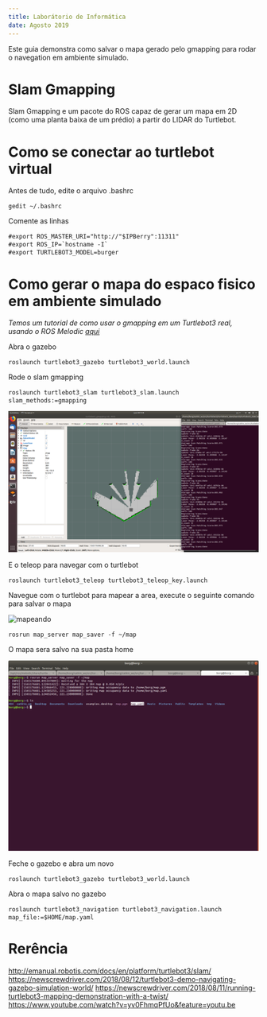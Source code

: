 ```yaml
---
title: Laborátorio de Informática
date: Agosto 2019
---
```


Este guia demonstra como salvar o mapa gerado pelo gmapping para rodar o navegation em ambiente simulado.

# Slam Gmapping
Slam Gmapping e um pacote do ROS capaz de gerar um mapa em 2D (como uma planta baixa de um prédio) a partir do LIDAR do Turtlebot.

# Como se conectar ao turtlebot virtual

Antes de tudo, edite o arquivo .bashrc

```
gedit ~/.bashrc

```

Comente as linhas 


```
#export ROS_MASTER_URI="http://"$IPBerry":11311" 
#export ROS_IP=`hostname -I`
#export TURTLEBOT3_MODEL=burger 

```


# Como gerar o mapa do espaco fisico em ambiente simulado

*Temos um tutorial de como usar o gmapping em um Turtlebot3 real, usando o ROS Melodic [aqui]()*


Abra o gazebo


```
roslaunch turtlebot3_gazebo turtlebot3_world.launch

```

Rode o slam gmapping

```
roslaunch turtlebot3_slam turtlebot3_slam.launch slam_methods:=gmapping

```
![gmpapping](https://github.com/Insper/404/blob/master/tutoriais/robotica/img/Screenshot%20from%202019-08-07%2008-14-56.png)



E o teleop para navegar com o turtlebot


```
roslaunch turtlebot3_teleop turtlebot3_teleop_key.launch 
```

Navegue com o turtlebot para mapear a area, execute o seguinte comando para salvar o mapa


![mapeando](https://github.com/Insper/404/blob/master/tutoriais/robotica/img/gmapping.gif)


```
rosrun map_server map_saver -f ~/map
```

O mapa sera salvo na sua pasta home

![save_map](https://github.com/Insper/404/blob/master/tutoriais/robotica/img/Screenshot%20from%202019-08-07%2008-18-26.png)

Feche o gazebo e abra um novo

```
roslaunch turtlebot3_gazebo turtlebot3_world.launch
```

Abra o mapa salvo no gazebo 

```
roslaunch turtlebot3_navigation turtlebot3_navigation.launch map_file:=$HOME/map.yaml
```




# Rerência

http://emanual.robotis.com/docs/en/platform/turtlebot3/slam/
https://newscrewdriver.com/2018/08/12/turtlebot3-demo-navigating-gazebo-simulation-world/
https://newscrewdriver.com/2018/08/11/running-turtlebot3-mapping-demonstration-with-a-twist/
https://www.youtube.com/watch?v=yv0FhmqPfUo&feature=youtu.be
